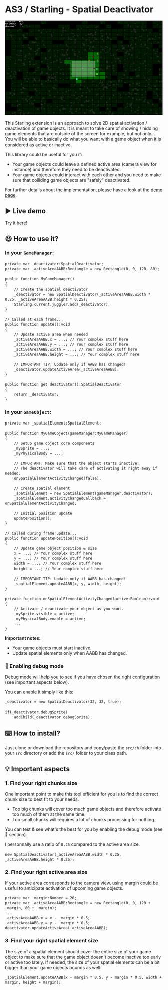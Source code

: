 # AS3 / Starling - Spatial Deactivator

![Missing picture](./doc/images/Spatial-Deactivator-Main.png "Starling - Spatial Deactivator")

This Starling extension is an approach to solve 2D spatial activation / deactivation of game objects. It is meant to take care of showing / hidding game elements that are outside of the screen for example, but not only...
You will be able to basically do what you want with a game object when it is considered as active or inactive.

This library could be useful for you if:	
- Your game objects could leave a defined active area (camera view for instance) and therefore they need to be deactivated.
- Your game objects could interact with each other and you need to make sure that colliding game objects are "safely" deactivated.

For further details about the implementation, please have a look at the [demo page](http://adolio.ch/projects/Starling-Spatial-Deactivator).

## ▶️ Live demo

Try it [here](http://adolio.ch/projects/Starling-Spatial-Deactivator)!

## 😃 How to use it?

### In your ```GameManager```:

```
private var _deactivator:SpatialDeactivator;
private var _activeAreaAABB:Rectangle = new Rectangle(0, 0, 120, 80);

public function MyGameManager()
{
	// Create the spatial deactivator
	_deactivator = new SpatialDeactivator(_activeAreaAABB.width * 0.25, _activeAreaAABB.height * 0.25);
	Starling.current.juggler.add(_deactivator);
}

// Called at each frame...
public function update():void
{
	// Update active area when needed
	_activeAreaAABB.x = ...; // Your complex stuff here
	_activeAreaAABB.y = ...; // Your complex stuff here
	_activeAreaAABB.width = ...; // Your complex stuff here
	_activeAreaAABB.height = ...; // Your complex stuff here
	
	// IMPORTANT TIP: Update only if AABB has changed!
	_deactivator.updateActiveArea(_activeAreaAABB);
}

public function get deactivator():SpatialDeactivator 
{
	return _deactivator;
}
```

### In your ```GameObject```:

```
private var _spatialElement:SpatialElement;

public function MyGameObject(gameManager:MyGameManager)
{
	// Setup game object core components
	_mySprite = ...;
	_myPhysicalBody = ...;
	
	// IMPORTANT: Make sure that the object starts inactive!
	// The deactivator will take care of activating it right away if needed.
	onSpatialElementActivityChanged(false);
	
	// Create spatial element
	_spatialElement = new SpatialElement(gameManager.deactivator);
	_spatialElement.activityChangedCallback = onSpatialElementActivityChanged;
	
	// Initial position update
	updatePosition();
}

// Called during frame update...
public function updatePosition():void
{
	// Update game object position & size
	x = ...; // Your complex stuff here
	y = ...; // Your complex stuff here
	width = ...; // Your complex stuff here
	height = ...; // Your complex stuff here
	
	// IMPORTANT TIP: Update only if AABB has changed!
	_spatialElement.updateAABB(x, y, width, height);
}

private function onSpatialElementActivityChanged(active:Boolean):void
{
	// Activate / deactivate your object as you want.
	_mySprite.visible = active;
	_myPhysicalBody.enable = active;
	...
}
```
**Important notes:**
	
- Your game objects must start inactive.
- Update spatial elements only when AABB has changed.

### 🐜 Enabling debug mode

Debug mode will help you to see if you have chosen the right configuration (see important aspects below).

You can enable it simply like this:

```
_deactivator = new SpatialDeactivator(32, 32, true);

if(_deactivator.debugSprite)
	addChild(_deactivator.debugSprite);
```

## ⌨️ How to install?

Just clone or download the repository and copy/paste the ```src/ch``` folder into your ```src``` directory or add the ```src/``` folder to your class path.


## 💡 Important aspects

### 1. Find your right chunks size

One important point to make this tool efficient for you is to find the correct chunk size to best fit to your needs.

- Too big chunks will cover too much game objects and therefore activate too much of them at the same time.
- Too small chunks will requires a lot of chunks processing for nothing.

You can test & see what's the best for you by enabling the debug mode (see 🐜 section).

I personnally use a ratio of ```0.25``` compared to the active area size.

```
new SpatialDeactivator(_activeAreaAABB.width * 0.25, _activeAreaAABB.height * 0.25);
```

### 2. Find your right active area size

If your active area corresponds to the camera view, using margin could be useful to anticipate activation of upcoming game objects.

```
private var _margin:Number = 20;
private var _activeAreaAABB:Rectangle = new Rectangle(0, 0, 120 + _margin, 80 + _margin);
...
_activeAreaAABB.x = x - _margin * 0.5;
_activeAreaAABB.y = y - _margin * 0.5;
deactivator.updateActiveArea(_activeAreaAABB);
```

### 3. Find your right spatial element size

The size of a spatial element should cover the entire size of your game object to make sure that the game object doesn't become inactive too early or active too lately.
If needed, the size of your spatial elements can be a bit bigger than your game objects bounds as well:

```
_spatialElement.updateAABB(x - margin * 0.5, y - margin * 0.5, width + margin, height + margin);
```
